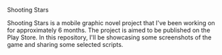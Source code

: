 Shooting Stars

Shooting Stars is a mobile graphic novel project that I've been working on for approximately 6 months. The project is aimed to be published on the Play Store. In this repository, I'll be showcasing some screenshots of the game and sharing some selected scripts.
